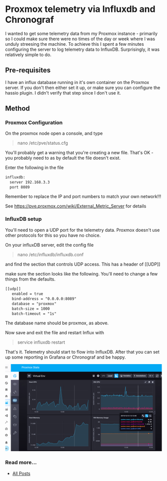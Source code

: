 # Proxmox telemetry via Influxdb and Chronograf

I wanted to get some telemetry data from my Proxmox instance - primarily so I could make sure there were no times of the day or week where I was unduly streesing the machine.  To achieve this I spent a few minutes configuring the server to log telemetry data to InfluxDB.  Surprisingly, it was relatively simple to do.

## Pre-requisites

I have an influx database running in it's own container on the Proxmox server.  If you don't then either set it up, or make sure you can configure the hassio plugin.  I didn't verify that step since I don't use it.

## Method

### Proxmox Configuration

On the proxmox node open a console, and type

> nano /etc/pve/status.cfg

You'll probably get a warning that you're creating a new file.  That's OK - you probably need to as by default the file doesn't exist.

Enter the following in the file

    influxdb:
      server 192.168.3.3
      port 8089
 
Remember to replace the IP and port numbers to match your own network!!!

See https://pve.proxmox.com/wiki/External_Metric_Server for details

### InfluxDB setup

You'll need to open a UDP port for the telemetry data.  Proxmox doesn't use other protocols for this so you have no choice.

On your influxDB server, edit the config file

> nano /etc/influxdb/influxdb.conf

and find the section that controls UDP access.  This has a header of [[UDP]]

make sure the section looks like the following.  You'll need to change a few things from the defaults.

    [[udp]]
       enabled = true
       bind-address = "0.0.0.0:8089"
       database = "proxmox"
       batch-size = 1000
       batch-timeout = "1s"
       
The database name should be proxmox, as above.

Now save and exit the file and restart Influx with 

> service influxdb restart

That's it.  Telemetry should start to flow into InfluxDB.  After that you can set up some reporting in Grafana or Chronograf and be happy.

![](statusStats.png)


### Read more...

* [All Posts](https://marcjenningsuk.github.io/Home-AssistantConfiguration/)
